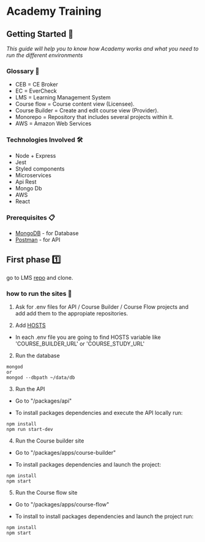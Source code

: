 # Academy Training

## Getting Started 🚀

_This guide will help you to know how Academy works and what you need to run the different environments_

### Glossary 📓

* CEB = CE Broker
* EC = EverCheck
* LMS = Learning Management System
* Course flow = Course content view (Licensee).
* Course Builder = Create and edit course view (Provider).
* Monorepo = Repository that includes several projects within it.
* AWS = Amazon Web Services

### Technologies Involved 🛠️

* Node + Express
* Jest
* Styled components
* Microservices
* Api Rest
* Mongo Db
* AWS
* React

### Prerequisites 📋

* [MongoDB](https://www.mongodb.com/try/download/community) - for Database
* [Postman](https://www.postman.com/) - for API

## First phase 1️⃣

go to LMS [repo](https://github.com/cebroker/lms) and clone.

### how to run the sites 📝

1. Ask for .env files for API / Course Builder / Course Flow projects and add add them to the appropiate repositories.

2. Add [HOSTS](https://www.dalendesign.com/webpress-blog/webmaster-tools/edit-hosts-file-in-mac-terminal/)

* In each .env file you are going to find HOSTS variable like 'COURSE_BUILDER_URL' or 'COURSE_STUDY_URL'

2. Run the database

```
mongod
or
mongod --dbpath ~/data/db
```

3. Run the API

* Go to "/packages/api"

* To install packages dependencies and execute the API locally run:
```
npm install
npm run start-dev
``` 

4. Run the Course builder site

* Go to "/packages/apps/course-builder"

* To install packages dependencies and launch the project:

```
npm install
npm start
```

5. Run the Course flow site

* Go to "/packages/apps/course-flow"

* To install to install packages dependencies and launch the project run:

```
npm install
npm start
```

